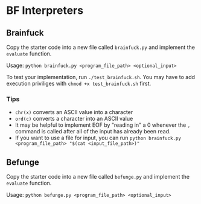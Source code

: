 # BF Interpreters

## Brainfuck

Copy the starter code into a new file called `brainfuck.py` and implement the `evaluate` function.

Usage: `python brainfuck.py <program_file_path> <optional_input>`

To test your implementation, run `./test_brainfuck.sh`. You may have to add execution priviliges with `chmod +x test_brainfuck.sh` first.

### Tips

- `chr(x)` converts an ASCII value into a character
- `ord(c)` converts a character into an ASCII value
- It may be helpful to implement EOF by "reading in" a 0 whenever the `,` command is called after all of the input has already been read.
- If you want to use a file for input, you can run `python brainfuck.py <program_file_path> "$(cat <input_file_path>)"`

## Befunge

Copy the starter code into a new file called `befunge.py` and implement the `evaluate` function.

Usage: `python befunge.py <program_file_path> <optional_input>`
